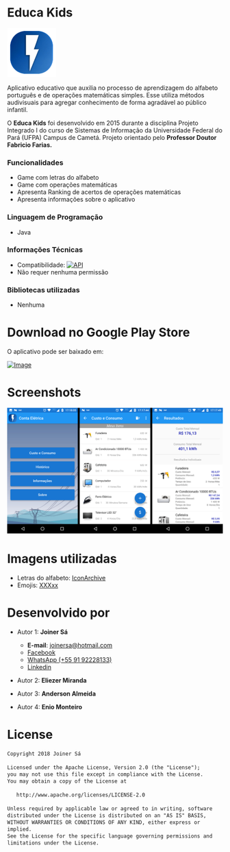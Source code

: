 # Educa Kids
![Image](https://github.com/Joinersa/ContaEletrica/blob/master/scrennshots/logo_small.png)

Aplicativo educativo que auxilia no processo de aprendizagem do alfabeto português e de operações matemáticas simples. Esse utiliza métodos audivisuais para agregar conhecimento de forma agradável ao público infantil.

O **Educa Kids** foi desenvolvido em 2015 durante a disciplina Projeto Integrado I do curso de Sistemas de Informação da Universidade Federal do Pará (UFPA) Campus de Cametá. Projeto orientado pelo **Professor Doutor Fabricio Farias.**

### Funcionalidades
- Game com letras do alfabeto
- Game com operações matemáticas
- Apresenta Ranking de acertos de operações matemáticas
- Apresenta informações sobre o aplicativo

### Linguagem de Programação
- Java

### Informações Técnicas
- Compatibilidade: [![API](https://img.shields.io/badge/API-14%2B-green.svg?style=flat)](https://android-arsenal.com/api?level=14)
- Não requer nenhuma permissão

### Bibliotecas utilizadas
- Nenhuma

# Download no Google Play Store

O aplicativo pode ser baixado em:

[![Image](https://camo.githubusercontent.com/dc1ffe0e4d25c2c28a69423c3c78000ef7ee96bf/68747470733a2f2f646576656c6f7065722e616e64726f69642e636f6d2f696d616765732f6272616e642f656e5f6170705f7267625f776f5f34352e706e67)](https://play.google.com/store/apps/details?id=br.com.projetoslabex.educakids&hl=pt_BR)

# Screenshots
![Image](https://github.com/Joinersa/ContaEletrica/blob/master/scrennshots/scrennshot_1.png)


# Imagens utilizadas
- Letras do alfabeto: [IconArchive](http://www.iconarchive.com/)
- Emojis: [XXXxx](http://..)


# Desenvolvido por

* Autor 1: **Joiner Sá**

   * **E-mail**: <joinersa@hotmail.com>
   * [Facebook](https://www.facebook.com/joiner.sa)
   * [WhatsApp (+55 91 92228133)](https://api.whatsapp.com/send?phone=+559192228133)
   * [Linkedin](https://www.linkedin.com/in/joiner-s%C3%A1-367342b7/)

* Autor 2: **Eliezer Miranda**

* Autor 3: **Anderson Almeida**

* Autor 4: **Enio Monteiro**



# License

    Copyright 2018 Joiner Sá

    Licensed under the Apache License, Version 2.0 (the "License");
    you may not use this file except in compliance with the License.
    You may obtain a copy of the License at

       http://www.apache.org/licenses/LICENSE-2.0

    Unless required by applicable law or agreed to in writing, software
    distributed under the License is distributed on an "AS IS" BASIS,
    WITHOUT WARRANTIES OR CONDITIONS OF ANY KIND, either express or implied.
    See the License for the specific language governing permissions and
    limitations under the License.

